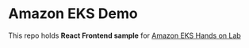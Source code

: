 # Amazon EKS Demo 

This repo holds **React Frontend sample** for [Amazon EKS Hands on Lab](https://master.d3s71i2n51x60t.amplifyapp.com/ko/)
